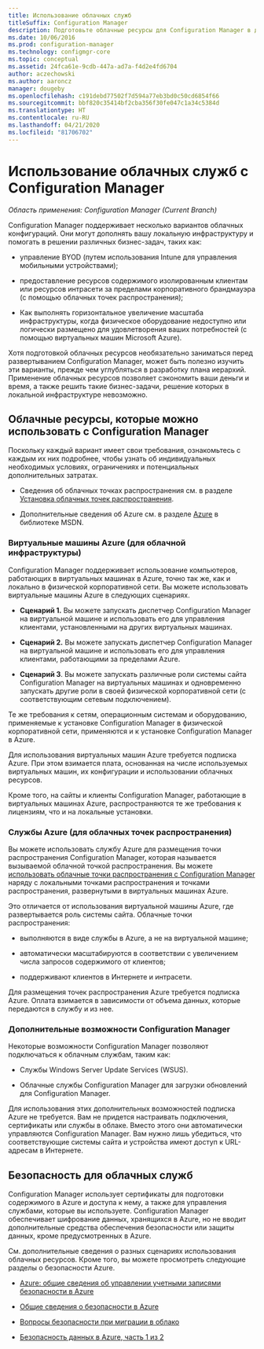 ```yaml
---
title: Использование облачных служб
titleSuffix: Configuration Manager
description: Подготовьте облачные ресурсы для Configuration Manager в дополнение к локальной инфраструктуре.
ms.date: 10/06/2016
ms.prod: configuration-manager
ms.technology: configmgr-core
ms.topic: conceptual
ms.assetid: 24fca61e-9cdb-447a-ad7a-f4d2e4fd6704
author: aczechowski
ms.author: aaroncz
manager: dougeby
ms.openlocfilehash: c191debd77502f7d594a77eb3bd0c50cd6854f66
ms.sourcegitcommit: bbf820c35414bf2cba356f30fe047c1a34c5384d
ms.translationtype: HT
ms.contentlocale: ru-RU
ms.lasthandoff: 04/21/2020
ms.locfileid: "81706702"
---
```

# <a name="use-cloud-services-with-configuration-manager"></a>Использование облачных служб с Configuration Manager

*Область применения: Configuration Manager (Current Branch)*

Configuration Manager поддерживает несколько вариантов облачных конфигураций. Они могут дополнять вашу локальную инфраструктуру и помогать в решении различных бизнес-задач, таких как:  

-   управление BYOD (путем использования Intune для управления мобильными устройствами);  

-   предоставление ресурсов содержимого изолированным клиентам или ресурсов интрасети за пределами корпоративного брандмауэра (с помощью облачных точек распространения);  

-   Как выполнять горизонтальное увеличение масштаба инфраструктуры, когда физическое оборудование недоступно или логически размещено для удовлетворения ваших потребностей (с помощью виртуальных машин Microsoft Azure).  

Хотя подготовкой облачных ресурсов необязательно заниматься перед развертыванием Configuration Manager, может быть полезно изучить эти варианты, прежде чем углубляться в разработку плана иерархий. Применение облачных ресурсов позволяет сэкономить ваши деньги и время, а также решить такие бизнес-задачи, решение которых в локальной инфраструктуре невозможно.  

## <a name="cloud-based-resources-you-can-use-with-configuration-manager"></a>Облачные ресурсы, которые можно использовать с Configuration Manager  
 Поскольку каждый вариант имеет свои требования, ознакомьтесь с каждым их них подробнее, чтобы узнать об индивидуальных необходимых условиях, ограничениях и потенциальных дополнительных затратах.  

-   Сведения об облачных точках распространения см. в разделе [Установка облачных точек распространения](../servers/deploy/configure/install-cloud-based-distribution-points-in-microsoft-azure.md).

-   Дополнительные сведения об Azure см. в разделе [Azure](https://go.microsoft.com/fwlink/p/?LinkId=262965) в библиотеке MSDN.  

### <a name="azure-virtual-machines-for-cloud-based-infrastructure"></a>Виртуальные машины Azure (для облачной инфраструктуры)  
 Configuration Manager поддерживает использование компьютеров, работающих в виртуальных машинах в Azure, точно так же, как и локально в физической корпоративной сети. Вы можете использовать виртуальные машины Azure в следующих сценариях.  

-   **Сценарий 1.** Вы можете запускать диспетчер Configuration Manager на виртуальной машине и использовать его для управления клиентами, установленными на других виртуальных машинах.  

-   **Сценарий 2.** Вы можете запускать диспетчер Configuration Manager на виртуальной машине и использовать его для управления клиентами, работающими за пределами Azure.  

-   **Сценарий 3**. Вы можете запускать различные роли системы сайта Configuration Manager на виртуальных машинах и одновременно запускать другие роли в своей физической корпоративной сети (с соответствующим сетевым подключением).  

Те же требования к сетям, операционным системам и оборудованию, применяемые к установке Configuration Manager в физической корпоративной сети, применяются и к установке Configuration Manager в Azure.  

Для использования виртуальных машин Azure требуется подписка Azure. При этом взимается плата, основанная на числе используемых виртуальных машин, их конфигурации и использовании облачных ресурсов.  

Кроме того, на сайты и клиенты Configuration Manager, работающие в виртуальных машинах Azure, распространяются те же требования к лицензиям, что и на локальные установки.  

### <a name="azure-services-for-cloud-based-distribution-points"></a>Службы Azure (для облачных точек распространения)  
 Вы можете использовать службу Azure для размещения точки распространения Configuration Manager, которая называется вызываемой облачной точкой распространения. Вы можете [использовать облачные точки распространения c Configuration Manager](../../core/plan-design/hierarchy/use-a-cloud-based-distribution-point.md) наряду с локальными точками распространения и точками распространения, развернутыми в виртуальных машинах Azure.  

 Это отличается от использования виртуальной машины Azure, где развертывается роль системы сайта. Облачные точки распространения:  

-   выполняются в виде службы в Azure, а не на виртуальной машине;  

-   автоматически масштабируются в соответствии с увеличением числа запросов содержимого от клиентов;  

-   поддерживают клиентов в Интернете и интрасети.  

Для размещения точек распространения Azure требуется подписка Azure. Оплата взимается в зависимости от объема данных, которые передаются в службу и из нее.  

### <a name="additional-configuration-manager-capabilities"></a>Дополнительные возможности Configuration Manager  
 Некоторые возможности Configuration Manager позволяют подключаться к облачным службам, таким как:  

-   Службы Windows Server Update Services (WSUS).  

-   Облачные службы Configuration Manager для загрузки обновлений для Configuration Manager.  

Для использования этих дополнительных возможностей подписка Azure не требуется. Вам не придется настраивать подключения, сертификаты или службы в облаке. Вместо этого они автоматически управляются Configuration Manager. Вам нужно лишь убедиться, что соответствующие системы сайта и устройства имеют доступ к URL-адресам в Интернете.  

##  <a name="security-for-cloud-based-services"></a><a name="BKMK_CloudSec"></a> Безопасность для облачных служб  
 Configuration Manager использует сертификаты для подготовки содержимого в Azure и доступа к нему, а также для управления службами, которые вы используете. Configuration Manager обеспечивает шифрование данных, хранящихся в Azure, но не вводит дополнительные средства обеспечения безопасности или защиты данных, кроме предусмотренных в Azure.  

 См. дополнительные сведения о разных сценариях использования облачных ресурсов. Кроме того, вы можете просмотреть следующие разделы о безопасности Azure.  

-   [Azure: общие сведения об управлении учетными записями безопасности в Azure](https://go.microsoft.com/fwlink/p/?LinkId=262968)  

-   [Общие сведения о безопасности в Azure](https://go.microsoft.com/fwlink/p/?LinkId=262970)  

-   [Вопросы безопасности при миграции в облако](https://go.microsoft.com/fwlink/p/?LinkId=262971)  

-   [Безопасность данных в Azure, часть 1 из 2](https://go.microsoft.com/fwlink/p/?LinkId=262974)  
